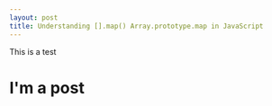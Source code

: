 ```yaml
---
layout: post
title: Understanding [].map() Array.prototype.map in JavaScript
---
```



This is a test


# I'm a post



